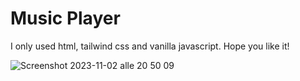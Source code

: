 # Music Player
I only used html, tailwind css and vanilla javascript.
Hope you like it!

![Screenshot 2023-11-02 alle 20 50 09](https://github.com/Mar1155/musicPlayer/assets/74421606/3d22fdf3-a878-41b4-af87-316b791a9211)
